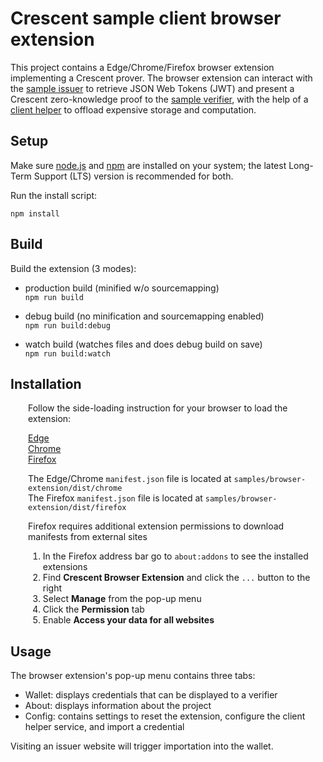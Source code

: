 # Crescent sample client browser extension

This project contains a Edge/Chrome/Firefox browser extension implementing a Crescent prover. The browser extension can interact with the [sample issuer](../issuer/README.md) to retrieve JSON Web Tokens (JWT) and present a Crescent zero-knowledge proof to the [sample verifier](../verifier/README.md), with the help of a [client helper](../client_helper/README.md) to offload expensive storage and computation.

## Setup

Make sure [node.js](https://nodejs.org/) and [npm](https://docs.npmjs.com/downloading-and-installing-node-js-and-npm) are installed on your system; the latest Long-Term Support (LTS) version is recommended for both.

Run the install script:

`npm install`

## Build

Build the extension (3 modes):

* production build (minified w/o sourcemapping)  
`npm run build`

* debug build (no minification and sourcemapping enabled)  
`npm run build:debug`

* watch build (watches files and does debug build on save)  
`npm run build:watch`

## Installation

<div style="padding-left: 2em">
Follow the side-loading instruction for your browser to load the extension:

[Edge](https://learn.microsoft.com/en-us/microsoft-edge/extensions-chromium/getting-started/extension-sideloading)  
[Chrome](https://developer.chrome.com/docs/extensions/mv3/getstarted/development-basics/#load-unpacked)  
[Firefox](https://extensionworkshop.com/documentation/develop/temporary-installation-in-firefox/) 

The Edge/Chrome `manifest.json` file is located at `samples/browser-extension/dist/chrome`  
The Firefox `manifest.json` file is located at `samples/browser-extension/dist/firefox`  

Firefox requires additional extension permissions to download manifests from external sites
1) In the Firefox address bar go to `about:addons` to see the installed extensions
2) Find **Crescent Browser Extension** and click the `...` button to the right
3) Select **Manage** from the pop-up menu
4) Click the **Permission** tab
5) Enable **Access your data for all websites**
</div>

## Usage

The browser extension's pop-up menu contains three tabs:
* Wallet: displays credentials that can be displayed to a verifier
* About: displays information about the project
* Config: contains settings to reset the extension, configure the client helper service, and import a credential

Visiting an issuer website will trigger importation into the wallet.
